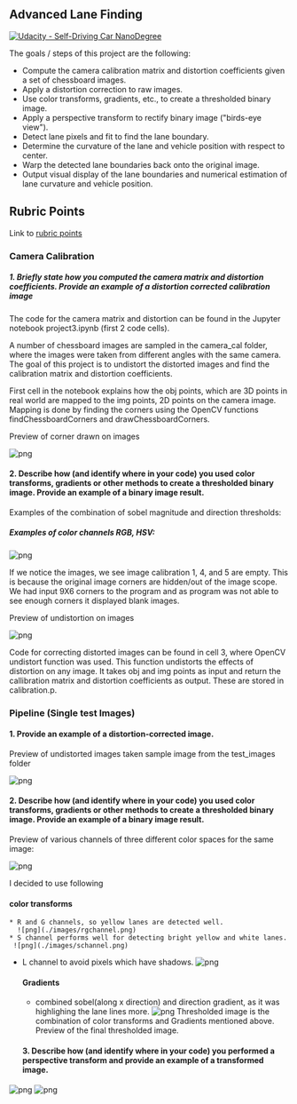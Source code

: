 ## Advanced Lane Finding
[![Udacity - Self-Driving Car NanoDegree](https://s3.amazonaws.com/udacity-sdc/github/shield-carnd.svg)](http://www.udacity.com/drive)


The goals / steps of this project are the following:

* Compute the camera calibration matrix and distortion coefficients given a set of chessboard images.
* Apply a distortion correction to raw images.
* Use color transforms, gradients, etc., to create a thresholded binary image.
* Apply a perspective transform to rectify binary image ("birds-eye view").
* Detect lane pixels and fit to find the lane boundary.
* Determine the curvature of the lane and vehicle position with respect to center.
* Warp the detected lane boundaries back onto the original image.
* Output visual display of the lane boundaries and numerical estimation of lane curvature and vehicle position.

## Rubric Points
Link to [rubric points](https://review.udacity.com/#!/rubrics/571/view) 

### Camera Calibration
##### 1. Briefly state how you computed the camera matrix and distortion coefficients. Provide an example of a distortion corrected calibration image

The code for the camera matrix and distortion can be found in the Jupyter notebook project3.ipynb (first 2 code cells).

A number of chessboard images are sampled in the camera_cal folder, where the images were taken from different angles with the same camera. The goal of this project is to undistort the distorted images and find the calibration matrix and distortion coefficients.

First cell in the notebook explains how the obj points, which are 3D points in real world are mapped to the img points, 2D points on the camera image. Mapping is done by finding the corners using the OpenCV functions findChessboardCorners and drawChessboardCorners.

Preview of corner drawn on images

![png](./images/findCorners.png)

#### 2. Describe how (and identify where in your code) you used color transforms, gradients or other methods to create a thresholded binary image. Provide an example of a binary image result.

Examples of the combination of sobel magnitude and direction thresholds:

##### Examples of color channels RGB, HSV:
![png](./images/color.png)




If we notice the images, we see image calibration 1, 4, and 5 are empty. This is because the original image corners are hidden/out of the image scope. We had input 9X6 corners to the program and as program was not able to see enough corners it displayed blank images.

Preview of undistortion on images

![png](./images/calibrate.png)

Code for correcting distorted images can be found in cell 3, where OpenCV undistort function was used. This function undistorts the effects of distortion on any image. It takes obj and img points as input and return the callibration matrix and distortion coefficients as output. These are stored in calibration.p. 

### Pipeline (Single test Images)
 #### 1. Provide an example of a distortion-corrected image.
 
 Preview of undistorted images taken sample image from the test_images folder
 
 ![png](./images/undistortion.png)
 
 #### 2. Describe how (and identify where in your code) you used color transforms, gradients or other methods to create a thresholded binary image. Provide an example of a binary image result.
 
 Preview of various channels of three different color spaces for the same image:
 
 ![png](./images/color.png)
 
 I decided to use following 
 #### color transforms
    * R and G channels, so yellow lanes are detected well.
      ![png](./images/rgchannel.png)
    * S channel performs well for detecting bright yellow and white lanes.
     ![png](./images/schannel.png)

* L channel to avoid pixels which have shadows.
     ![png](./images/lchannel.png)
  #### Gradients
     * combined sobel(along x direction) and direction gradient, as it was highlighing the lane lines more.
      ![png](./images/combined.png)
   Thresholded image is the combination of color transforms and Gradients mentioned above.
   Preview of the final thresholded image.
   
   #### 3. Describe how (and identify where in your code) you performed a perspective transform and provide an example of a transformed image.
 ![png](./images/perspective.png)
     ![png](./images/threshold.png)


